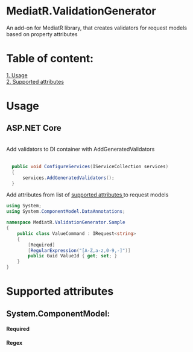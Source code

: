 # MediatR.ValidationGenerator
An add-on for MediatR library, that creates validators for request models based on property attributes

# Table of content:
<a href="#1">1. Usage</a> </br>
<a href="#2">2. Supported attributes</a></br>

<h1 id="1">Usage</h1>
<h2>ASP.NET Core</h2> </br>
Add validators to DI container with AddGeneratedValidators </br> </br>

```csharp
  public void ConfigureServices(IServiceCollection services)
  {
      services.AddGeneratedValidators();
  }
```
Add attributes from list of <a href="2">supported attributes </a> to request models
```csharp
using System;
using System.ComponentModel.DataAnnotations;

namespace MediatR.ValidationGenerator.Sample
{
    public class ValueCommand : IRequest<string>
    {
        [Required]
        [RegularExpression("[A-Z,a-z,0-9,-]")]
        public Guid ValueId { get; set; }
    }
}
```

<h1 id="2">Supported attributes</h1>
<h2>System.ComponentModel:</h2>
<h4>Required</h4>
<h4>Regex</h4>
